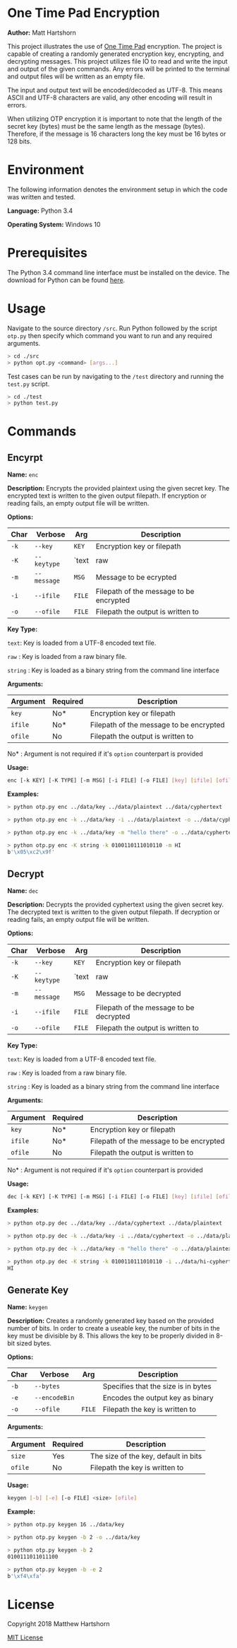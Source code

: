 # One Time Pad Encryption

**Author:** Matt Hartshorn

This project illustrates the use of [One Time Pad](https://en.wikipedia.org/wiki/One-time_pad) encryption. The project is capable of creating a randomly generated encryption key, encrypting, and decrypting messages. This project utilizes file IO to read and write the input and output of the given commands. Any errors will be printed to the terminal and output files will be written as an empty file.

The input and output text will be encoded/decoded as UTF-8. This means ASCII and UTF-8 characters are valid, any other encoding will result in errors.

When utilizing OTP encryption it is important to note that the length of the secret key (bytes) must be the same length as the message (bytes). Therefore, if the message is 16 characters long the key must be 16 bytes or 128 bits.



# Environment

The following information denotes the environment setup in which the code was written and tested.

**Language:** Python 3.4

**Operating System:** Windows 10



# Prerequisites

The Python 3.4 command line interface must be installed on the device. The download for Python can be found [here](https://www.python.org/downloads/).



# Usage
Navigate to the source directory `/src`. Run Python followed by the script `otp.py` then specify which command you want to run and any required arguments.

```bash
> cd ./src
> python opt.py <command> [args...]
```

Test cases can be run by navigating to the `/test` directory and running the `test.py` script.

```bash
> cd ./test
> python test.py
```



# Commands

## Encyrpt
**Name:** `enc`

**Description:** Encrypts the provided plaintext using the given secret key. The encrypted text is written to the given output filepath. If encryption or reading fails, an empty output file will be written.

**Options:**

| Char | Verbose     | Arg                   | Description
| ---- | ----------- | --------------------- | ----------------------------------------- |
| `-k` | `--key`     | `KEY`                 | Encryption key or filepath
| `-K` | `--keytype` | `text | raw | string` | Determines how to read the encryption key
| `-m` | `--message` | `MSG`                 | Message to be ecrypted
| `-i` | `--ifile`   | `FILE`                | Filepath of the message to be encrypted
| `-o` | `--ofile`   | `FILE`                | Filepath the output is written to

**Key Type:**

`text`: Key is loaded from a UTF-8 encoded text file.

`raw` : Key is loaded from a raw binary file.

`string` : Key is loaded as a binary string from the command line interface

**Arguments:**

| Argument | Required | Description
| -------- | -------- | ---------------------------------------- |
| `key`    | No*      | Encryption key or filepath
| `ifile`  | No*      | Filepath of the message to be encrypted
| `ofile`  | No       | Filepath the output is written to

No* : Argument is not required if it's `option` counterpart is provided

**Usage:**
```bash
enc [-k KEY] [-K TYPE] [-m MSG] [-i FILE] [-o FILE] [key] [ifile] [ofile]
```

**Examples:**
```bash
> python otp.py enc ../data/key ../data/plaintext ../data/cyphertext

> python otp.py enc -k ../data/key -i ../data/plaintext -o ../data/cyphertext

> python otp.py enc -k ../data/key -m "hello there" -o ../data/cyphertext

> python otp.py enc -K string -k 0100110111010110 -m HI 
b'\x05\xc2\x9f'
```



## Decrypt
**Name:** `dec`

**Description:** Decrypts the provided cyphertext using the given secret key. The decrypted text is written to the given output filepath. If decryption or reading fails, an empty output file will be written.

**Options:**

| Char | Verbose     | Arg                   | Description
| ---- | ----------- | --------------------- | ------------------------------------------ |
| `-k` | `--key`     | `KEY`                 | Encryption key or filepath
| `-K` | `--keytype` | `text | raw | string` | Determines how to read the encryption key
| `-m` | `--message` | `MSG`                 | Message to be decrypted
| `-i` | `--ifile`   | `FILE`                | Filepath of the message to be decrypted
| `-o` | `--ofile`   | `FILE`                | Filepath the output is written to

**Key Type:**

`text`: Key is loaded from a UTF-8 encoded text file.

`raw` : Key is loaded from a raw binary file.

`string` : Key is loaded as a binary string from the command line interface

**Arguments:**

| Argument | Required | Description
| -------  | -------- | ------------------------------ |
| `key`    | No*      | Encryption key or filepath
| `ifile`  | No*      | Filepath of the message to be encrypted
| `ofile`  | No       | Filepath the output is written to

No* : Argument is not required if it's `option` counterpart is provided

**Usage:**
```bash
dec [-k KEY] [-K TYPE] [-m MSG] [-i FILE] [-o FILE] [key] [ifile] [ofile]
```

**Examples:**
```bash
> python otp.py dec ../data/key ../data/cyphertext ../data/plaintext

> python otp.py dec -k ../data/key -i ../data/cyphertext -o ../data/plaintext

> python otp.py dec -k ../data/key -m "hello there" -o ../data/plaintext

> python otp.py dec -K string -k 0100110111010110 -i ../data/hi-cyphertext
HI
```


## Generate Key
**Name:** `keygen`

**Description:** Creates a randomly generated key based on the provided number of bits. In order to create a useable key, the number of bits in the key must be divisible by 8. This allows the key to be properly divided in 8-bit sized bytes.  

**Options:**

| Char | Verbose       | Arg    | Description
| ---- | ------------- | ------ | --------------------------------------- |
| `-b` | `--bytes`     |        | Specifies that the size is in bytes
| `-e` | `--encodeBin` |        | Encodes the output key as binary
| `-o` | `--ofile`     | `FILE` | Filepath the key is written to

**Arguments:**

| Argument | Required | Description
| -------- | -------- | ---------------------------------------- |
| `size`   | Yes      | The size of the key, default in bits
| `ofile`  | No       | Filepath the key is written to

**Usage:**
```bash
keygen [-b] [-e] [-o FILE] <size> [ofile]
```

**Example:**
```bash
> python otp.py keygen 16 ../data/key

> python otp.py keygen -b 2 -o ../data/key

> python otp.py keygen -b 2
0100111011011100

> python otp.py keygen -b -e 2
b'\xf4\xfa'
```

# License

Copyright 2018 Matthew Hartshorn

[MIT License](./LICENSE)
